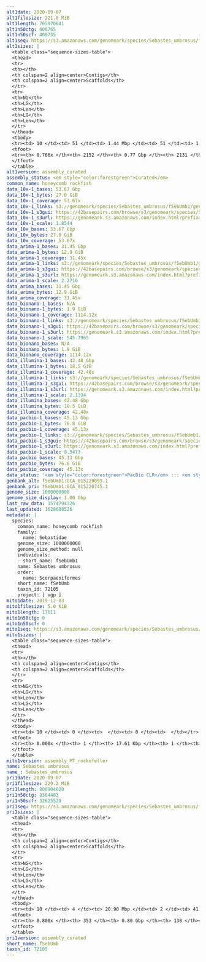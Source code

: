 ```yaml
---
alt1date: 2020-09-07
alt1filesize: 221.0 MiB
alt1length: 765970641
alt1n50ctg: 400765
alt1n50scf: 409755
alt1seq: https://s3.amazonaws.com/genomeark/species/Sebastes_umbrosus/fSebUmb1/assembly_curated/fSebUmb1.alt.cur.20200907.fasta.gz
alt1sizes: |
  <table class="sequence-sizes-table">
  <thead>
  <tr>
  <th></th>
  <th colspan=2 align=center>Contigs</th>
  <th colspan=2 align=center>Scaffolds</th>
  </tr>
  <tr>
  <th>NG</th>
  <th>LG</th>
  <th>Len</th>
  <th>LG</th>
  <th>Len</th>
  </tr>
  </thead>
  <tbody>
  <tr><td> 10 </td><td> 51 </td><td> 1.44 Mbp </td><td> 51 </td><td> 1.44 Mbp </td></tr>  <tr><td> 20 </td><td> 136 </td><td> 0.97 Mbp </td><td> 136 </td><td> 0.97 Mbp </td></tr>  <tr><td> 30 </td><td> 252 </td><td> 0.74 Mbp </td><td> 252 </td><td> 0.74 Mbp </td></tr>  <tr><td> 40 </td><td> 414 </td><td> 0.54 Mbp </td><td> 413 </td><td> 0.54 Mbp </td></tr>  <tr style="background-color:#cccccc;"><td> 50 </td><td> 626 </td><td> 400.77 Kbp </td><td> 624 </td><td> 409.76 Kbp </td></tr>  <tr><td> 60 </td><td> 920 </td><td> 280.66 Kbp </td><td> 915 </td><td> 282.70 Kbp </td></tr>  <tr><td> 70 </td><td> 1392 </td><td> 156.67 Kbp </td><td> 1384 </td><td> 157.87 Kbp </td></tr>  <tr><td> 80 </td><td> 0 </td><td>  </td><td> 0 </td><td>  </td></tr>  <tr><td> 90 </td><td> 0 </td><td>  </td><td> 0 </td><td>  </td></tr>  <tr><td> 100 </td><td> 0 </td><td>  </td><td> 0 </td><td>  </td></tr>  </tbody>
  <tfoot>
  <tr><th> 0.766x </th><th> 2152 </th><th> 0.77 Gbp </th><th> 2131 </th><th> 0.77 Gbp </th></tr>
  </tfoot>
  </table>
alt1version: assembly_curated
assembly_status: <em style="color:forestgreen">Curated</em>
common_name: honeycomb rockfish
data_10x-1_bases: 53.67 Gbp
data_10x-1_bytes: 27.0 GiB
data_10x-1_coverage: 53.67x
data_10x-1_links: s3://genomeark/species/Sebastes_umbrosus/fSebUmb1/genomic_data/10x/<br>
data_10x-1_s3gui: https://42basepairs.com/browse/s3/genomeark/species/Sebastes_umbrosus/fSebUmb1/genomic_data/10x/
data_10x-1_s3url: https://genomeark.s3.amazonaws.com/index.html?prefix=species/Sebastes_umbrosus/fSebUmb1/genomic_data/10x/
data_10x-1_scale: 1.8544
data_10x_bases: 53.67 Gbp
data_10x_bytes: 27.0 GiB
data_10x_coverage: 53.67x
data_arima-1_bases: 31.45 Gbp
data_arima-1_bytes: 12.9 GiB
data_arima-1_coverage: 31.45x
data_arima-1_links: s3://genomeark/species/Sebastes_umbrosus/fSebUmb1/genomic_data/arima/<br>
data_arima-1_s3gui: https://42basepairs.com/browse/s3/genomeark/species/Sebastes_umbrosus/fSebUmb1/genomic_data/arima/
data_arima-1_s3url: https://genomeark.s3.amazonaws.com/index.html?prefix=species/Sebastes_umbrosus/fSebUmb1/genomic_data/arima/
data_arima-1_scale: 2.2716
data_arima_bases: 31.45 Gbp
data_arima_bytes: 12.9 GiB
data_arima_coverage: 31.45x
data_bionano-1_bases: N/A
data_bionano-1_bytes: 1.9 GiB
data_bionano-1_coverage: 1114.12x
data_bionano-1_links: s3://genomeark/species/Sebastes_umbrosus/fSebUmb1/genomic_data/bionano/<br>
data_bionano-1_s3gui: https://42basepairs.com/browse/s3/genomeark/species/Sebastes_umbrosus/fSebUmb1/genomic_data/bionano/
data_bionano-1_s3url: https://genomeark.s3.amazonaws.com/index.html?prefix=species/Sebastes_umbrosus/fSebUmb1/genomic_data/bionano/
data_bionano-1_scale: 545.7965
data_bionano_bases: N/A
data_bionano_bytes: 1.9 GiB
data_bionano_coverage: 1114.12x
data_illumina-1_bases: 42.48 Gbp
data_illumina-1_bytes: 18.5 GiB
data_illumina-1_coverage: 42.48x
data_illumina-1_links: s3://genomeark/species/Sebastes_umbrosus/fSebUmb1/genomic_data/illumina/<br>
data_illumina-1_s3gui: https://42basepairs.com/browse/s3/genomeark/species/Sebastes_umbrosus/fSebUmb1/genomic_data/illumina/
data_illumina-1_s3url: https://genomeark.s3.amazonaws.com/index.html?prefix=species/Sebastes_umbrosus/fSebUmb1/genomic_data/illumina/
data_illumina-1_scale: 2.1334
data_illumina_bases: 42.48 Gbp
data_illumina_bytes: 18.5 GiB
data_illumina_coverage: 42.48x
data_pacbio-1_bases: 45.13 Gbp
data_pacbio-1_bytes: 76.8 GiB
data_pacbio-1_coverage: 45.13x
data_pacbio-1_links: s3://genomeark/species/Sebastes_umbrosus/fSebUmb1/genomic_data/pacbio/<br>
data_pacbio-1_s3gui: https://42basepairs.com/browse/s3/genomeark/species/Sebastes_umbrosus/fSebUmb1/genomic_data/pacbio/
data_pacbio-1_s3url: https://genomeark.s3.amazonaws.com/index.html?prefix=species/Sebastes_umbrosus/fSebUmb1/genomic_data/pacbio/
data_pacbio-1_scale: 0.5473
data_pacbio_bases: 45.13 Gbp
data_pacbio_bytes: 76.8 GiB
data_pacbio_coverage: 45.13x
data_status: '<em style="color:forestgreen">PacBio CLR</em> ::: <em style="color:forestgreen">10x</em> ::: <em style="color:forestgreen">Arima</em> ::: <em style="color:forestgreen">Illumina</em>'
genbank_alt: fSebUmb1:GCA_015220095.1
genbank_pri: fSebUmb1:GCA_015220745.1
genome_size: 1000000000
genome_size_display: 1.00 Gbp
last_raw_data: 1574794326
last_updated: 1628608526
metadata: |
  species:
    common_name: honeycomb rockfish
    family:
      name: Sebastidae
    genome_size: 1000000000
    genome_size_method: null
    individuals:
    - short_name: fSebUmb1
    name: Sebastes umbrosus
    order:
      name: Scorpaeniformes
    short_name: fSebUmb
    taxon_id: 72105
    project: [ vgp ]
mito1date: 2019-12-03
mito1filesize: 5.0 KiB
mito1length: 17611
mito1n50ctg: 0
mito1n50scf: 0
mito1seq: https://s3.amazonaws.com/genomeark/species/Sebastes_umbrosus/fSebUmb1/assembly_MT_rockefeller/fSebUmb1.MT.20191203.fasta.gz
mito1sizes: |
  <table class="sequence-sizes-table">
  <thead>
  <tr>
  <th></th>
  <th colspan=2 align=center>Contigs</th>
  <th colspan=2 align=center>Scaffolds</th>
  </tr>
  <tr>
  <th>NG</th>
  <th>LG</th>
  <th>Len</th>
  <th>LG</th>
  <th>Len</th>
  </tr>
  </thead>
  <tbody>
  <tr><td> 10 </td><td> 0 </td><td>  </td><td> 0 </td><td>  </td></tr>  <tr><td> 20 </td><td> 0 </td><td>  </td><td> 0 </td><td>  </td></tr>  <tr><td> 30 </td><td> 0 </td><td>  </td><td> 0 </td><td>  </td></tr>  <tr><td> 40 </td><td> 0 </td><td>  </td><td> 0 </td><td>  </td></tr>  <tr style="background-color:#cccccc;"><td> 50 </td><td> 0 </td><td style="background-color:#ff8888;">  </td><td> 0 </td><td style="background-color:#ff8888;">  </td></tr>  <tr><td> 60 </td><td> 0 </td><td>  </td><td> 0 </td><td>  </td></tr>  <tr><td> 70 </td><td> 0 </td><td>  </td><td> 0 </td><td>  </td></tr>  <tr><td> 80 </td><td> 0 </td><td>  </td><td> 0 </td><td>  </td></tr>  <tr><td> 90 </td><td> 0 </td><td>  </td><td> 0 </td><td>  </td></tr>  <tr><td> 100 </td><td> 0 </td><td>  </td><td> 0 </td><td>  </td></tr>  </tbody>
  <tfoot>
  <tr><th> 0.000x </th><th> 1 </th><th> 17.61 Kbp </th><th> 1 </th><th> 17.61 Kbp </th></tr>
  </tfoot>
  </table>
mito1version: assembly_MT_rockefeller
name: Sebastes umbrosus
name_: Sebastes_umbrosus
pri1date: 2020-09-07
pri1filesize: 229.2 MiB
pri1length: 800904020
pri1n50ctg: 8304483
pri1n50scf: 32625529
pri1seq: https://s3.amazonaws.com/genomeark/species/Sebastes_umbrosus/fSebUmb1/assembly_curated/fSebUmb1.pri.cur.20200907.fasta.gz
pri1sizes: |
  <table class="sequence-sizes-table">
  <thead>
  <tr>
  <th></th>
  <th colspan=2 align=center>Contigs</th>
  <th colspan=2 align=center>Scaffolds</th>
  </tr>
  <tr>
  <th>NG</th>
  <th>LG</th>
  <th>Len</th>
  <th>LG</th>
  <th>Len</th>
  </tr>
  </thead>
  <tbody>
  <tr><td> 10 </td><td> 4 </td><td> 20.90 Mbp </td><td> 2 </td><td> 41.17 Mbp </td></tr>  <tr><td> 20 </td><td> 9 </td><td> 18.80 Mbp </td><td> 4 </td><td> 38.61 Mbp </td></tr>  <tr><td> 30 </td><td> 15 </td><td> 15.67 Mbp </td><td> 7 </td><td> 36.01 Mbp </td></tr>  <tr><td> 40 </td><td> 23 </td><td> 11.45 Mbp </td><td> 10 </td><td> 34.91 Mbp </td></tr>  <tr style="background-color:#cccccc;"><td> 50 </td><td> 33 </td><td style="background-color:#88ff88;"> 8.30 Mbp </td><td> 13 </td><td style="background-color:#88ff88;"> 32.63 Mbp </td></tr>  <tr><td> 60 </td><td> 47 </td><td> 5.85 Mbp </td><td> 16 </td><td> 30.65 Mbp </td></tr>  <tr><td> 70 </td><td> 69 </td><td> 3.49 Mbp </td><td> 20 </td><td> 27.31 Mbp </td></tr>  <tr><td> 80 </td><td> 0 </td><td>  </td><td> 105 </td><td> 39.23 Kbp </td></tr>  <tr><td> 90 </td><td> 0 </td><td>  </td><td> 0 </td><td>  </td></tr>  <tr><td> 100 </td><td> 0 </td><td>  </td><td> 0 </td><td>  </td></tr>  </tbody>
  <tfoot>
  <tr><th> 0.800x </th><th> 353 </th><th> 0.80 Gbp </th><th> 138 </th><th> 0.80 Gbp </th></tr>
  </tfoot>
  </table>
pri1version: assembly_curated
short_name: fSebUmb
taxon_id: 72105
---
```

